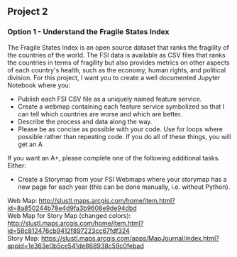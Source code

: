 ## Project 2 
### Option 1 - Understand the Fragile States Index  
The Fragile States Index is an open source dataset that ranks the fragility of the countries of the world. The FSI data is available as CSV files that ranks the countries in terms of fragility but also provides metrics on other aspects of each country's health, such as the economy, human rights, and political division. For this project, I want you to create a well documented Jupyter Notebook where you:  
  * Publish each FSI CSV file as a uniquely named feature service.
  * Create a webmap containing each feature service symbolized so that I can tell which countries are worse and which are better.
  * Describe the process and data along the way.
  * Please be as concise as possible with your code. Use for loops where possible rather than repeating code. If you do all of these things, you will get an A  

If you want an A+, please complete one of the following additional tasks. Either:  
  * Create a Storymap from your FSI Webmaps where your storymap has a new page for each year (this can be done manually, i.e. without Python). 

Web Map: http://slustl.maps.arcgis.com/home/item.html?id=8a850244b78e4d9fa3b9608e9de94dbd  
Web Map for Story Map (changed colors): http://slustl.maps.arcgis.com/home/item.html?id=58c812476cb9412f897223cc67fdf324  
Story Map: https://slustl.maps.arcgis.com/apps/MapJournal/index.html?appid=1e363e0b5ce541de868938c59c0febad  
